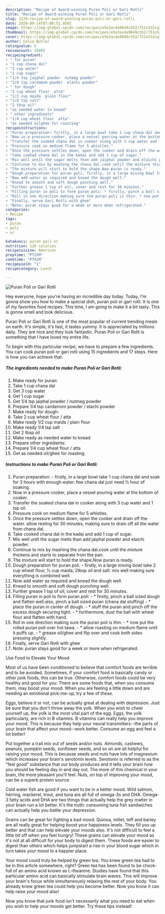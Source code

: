 ```yaml
---
description: "Recipe of Award-winning Puran Poli or Gari Rotli"
title: "Recipe of Award-winning Puran Poli or Gari Rotli"
slug: 1229-recipe-of-award-winning-puran-poli-or-gari-rotli
date: 2020-09-14T07:08:51.050Z
image: https://img-global.cpcdn.com/recipes/e5e3ac4a9649c552/751x532cq70/puran-poli-or-gari-rotli-recipe-main-photo.jpg
thumbnail: https://img-global.cpcdn.com/recipes/e5e3ac4a9649c552/751x532cq70/puran-poli-or-gari-rotli-recipe-main-photo.jpg
cover: https://img-global.cpcdn.com/recipes/e5e3ac4a9649c552/751x532cq70/puran-poli-or-gari-rotli-recipe-main-photo.jpg
author: Celia Butler
ratingvalue: 5
reviewcount: 35955
recipeingredient:
- " for puran"
- "1 cup chana dal"
- "3 cup water"
- "1 cup sugar"
- "1/4 tsp jaiphal powder  nutmeg powder"
- "1/4 tsp cardamom powder  elachi powder"
- " for dough"
- "2 cup wheat flour  atta"
- "1/2 cup maida  plain flour"
- "1/4 tsp salt"
- "2 tbsp oil"
- "as needed water to knead"
- " other ingredients"
- "1/4 cup wheat flour  atta"
- "as needed oilghee for roasting"
recipeinstructions:
- "Puran preparation: firstly, in a large bowl take 1 cup chana dal and soak for 3 hours with enough water. few chana dal just need ½ hour of soaking."
- "Now in a pressure cooker, place a vessel pouring water at the bottom of cooker."
- "Transfer the soaked chana dal in cooker along with 3 cup water and 1 tsp oil."
- "Pressure cook on medium flame for 5 whistles."
- "Once the pressure settles down, open the cooker and drain off the water. allow resting for 30 minutes, making sure to drain off all the water from chana dal."
- "Take cooked chana dal in the kadai and add 1 cup of sugar."
- "Mix well until the sugar melts than add jaiphal powder and elaichi powder."
- "Continue to mix by mashing the chana dal.cook until the mixture thickens and starts to separate from the pan."
- "The mixture will start to hold the shape.Now puran is ready."
- "Dough preparation for puran poli. firstly, in a large mixing bowl take 2 cup wheat flour, ½ cup maida, 2tbsp oil and salt. mix well making sure everything is combined well."
- "Now add water as required and knead the dough well."
- "Knead to smooth and soft dough punching well."
- "Further grease 1 tsp of oil, cover and rest for 30 minutes."
- "Filling puran in poli to form puran poli: * firstly, pinch a ball sized dough and flatten well.also, pinch a ball sized puran (chana dal stuffing) * place the puran in center of dough. * stuff the puran and pinch off the excess dough securing tight. * furthermore, dust the ball with wheat flour and flatten with hand."
- "Roll in one direction making sure the puran poli is thin. * now put the rolled puran poli over hot tawa. * allow roasting on medium flame until it puffs up. * grease oil/ghee and flip over and cook both sides pressing slightly."
- "Finally, serve Gari Rotli with ghee"
- "Note: puran stays good for a week or more when refrigerated."
categories:
- Recipe
tags:
- puran
- poli
- or

katakunci: puran poli or 
nutrition: 126 calories
recipecuisine: American
preptime: "PT15M"
cooktime: "PT42M"
recipeyield: "1"
recipecategory: Lunch

---
```



![Puran Poli or Gari Rotli](https://img-global.cpcdn.com/recipes/e5e3ac4a9649c552/751x532cq70/puran-poli-or-gari-rotli-recipe-main-photo.jpg)

Hey everyone, hope you're having an incredible day today. Today, I'm gonna show you how to make a special dish, puran poli or gari rotli. It is one of my favorites food recipes. This time, I am going to make it a bit tasty. This is gonna smell and look delicious.

Puran Poli or Gari Rotli is one of the most popular of current trending meals on earth. It's simple, it's fast, it tastes yummy. It is appreciated by millions daily. They are nice and they look fantastic. Puran Poli or Gari Rotli is something that I have loved my entire life.




To begin with this particular recipe, we have to prepare a few ingredients. You can cook puran poli or gari rotli using 15 ingredients and 17 steps. Here is how you can achieve that.

<!--inarticleads1-->

##### The ingredients needed to make Puran Poli or Gari Rotli:

1. Make ready  for puran:
1. Take 1 cup chana dal
1. Get 3 cup water
1. Get 1 cup sugar
1. Get 1/4 tsp jaiphal powder / nutmeg powder
1. Prepare 1/4 tsp cardamom powder / elachi powder
1. Make ready  for dough:
1. Take 2 cup wheat flour / atta
1. Make ready 1/2 cup maida / plain flour
1. Make ready 1/4 tsp salt
1. Get 2 tbsp oil
1. Make ready as needed water to knead
1. Prepare  other ingredients:
1. Prepare 1/4 cup wheat flour / atta
1. Get as needed oil/ghee for roasting




<!--inarticleads2-->

##### Instructions to make Puran Poli or Gari Rotli:

1. Puran preparation: - firstly, in a large bowl take 1 cup chana dal and soak for 3 hours with enough water. few chana dal just need ½ hour of soaking.
1. Now in a pressure cooker, place a vessel pouring water at the bottom of cooker.
1. Transfer the soaked chana dal in cooker along with 3 cup water and 1 tsp oil.
1. Pressure cook on medium flame for 5 whistles.
1. Once the pressure settles down, open the cooker and drain off the water. allow resting for 30 minutes, making sure to drain off all the water from chana dal.
1. Take cooked chana dal in the kadai and add 1 cup of sugar.
1. Mix well until the sugar melts than add jaiphal powder and elaichi powder.
1. Continue to mix by mashing the chana dal.cook until the mixture thickens and starts to separate from the pan.
1. The mixture will start to hold the shape.Now puran is ready.
1. Dough preparation for puran poli. - firstly, in a large mixing bowl take 2 cup wheat flour, ½ cup maida, 2tbsp oil and salt. mix well making sure everything is combined well.
1. Now add water as required and knead the dough well.
1. Knead to smooth and soft dough punching well.
1. Further grease 1 tsp of oil, cover and rest for 30 minutes.
1. Filling puran in poli to form puran poli: - * firstly, pinch a ball sized dough and flatten well.also, pinch a ball sized puran (chana dal stuffing) - * place the puran in center of dough. - * stuff the puran and pinch off the excess dough securing tight. - * furthermore, dust the ball with wheat flour and flatten with hand.
1. Roll in one direction making sure the puran poli is thin. - * now put the rolled puran poli over hot tawa. - * allow roasting on medium flame until it puffs up. - * grease oil/ghee and flip over and cook both sides pressing slightly.
1. Finally, serve Gari Rotli with ghee
1. Note: puran stays good for a week or more when refrigerated.




Use Food to Elevate Your Mood


Most of us have been conditioned to believe that comfort foods are terrible and to be avoided. Sometimes, if your comfort food is basically candy or other junk foods, this can be true. Otherwise, comfort foods could be very healthy and good for you. There are some foods that, when you consume them, may boost your mood. When you are feeling a little down and are needing an emotional pick-me-up, try a few of these.

Eggs, believe it or not, can be actually great at dealing with depression. Just be sure that you don't throw away the yolk. When you wish to cheer yourself up, the yolk is the most vital part of the egg. Eggs, the yolk particularly, are rich in B vitamins. B vitamins can really help you improve your mood. This is because they help your neural transmitters--the parts of your brain that affect your mood--work better. Consume an egg and feel a lot better!

Put together a trail mix out of seeds and/or nuts. Almonds, cashews, peanuts, pumpkin seeds, sunflower seeds, and so on are all helpful for raising your mood. This is because seeds and nuts have lots of magnesium which increases your brain's serotonin levels. Serotonin is referred to as the "feel good" substance that our body produces and it tells your brain how you should be feeling day in and day out. The more of this chemical in your brain, the more pleasant you'll feel. Nuts, on top of improving your mood, can be a superb protein source.

Cold water fish are good if you want to be in a better mood. Wild salmon, herring, mackerel, trout, and tuna are all full of omega-3s and DHA. Omega-3 fatty acids and DHA are two things that actually help the grey matter in your brain run a lot better. It's the truth: consuming tuna fish sandwiches can actually help you battle your depression. 

Grains can be great for fighting a bad mood. Quinoa, millet, teff and barley are all really great for helping boost your happiness levels. They fill you up better and that can help elevate your moods also. It's not difficult to feel a little bit off when you feel hungry! These grains can elevate your mood as it's not at all difficult for your body to digest them. These foods are easier to digest than others which helps jumpstart a rise in your blood sugar which in turn takes your mood to a happier place.

Your mood could truly be helped by green tea. You knew green tea had to be in this article somewhere, right? Green tea has been found to be chock-full of an amino acid known as L-theanine. Studies have found that this particular amino acid can basically stimulate brain waves. This will improve your brain's focus while simultaneously relaxing the rest of your body. You already knew green tea could help you become better. Now you know it can help raise your mood also!

Now you know that junk food isn't necessarily what you need to eat when you wish to help your moods get better. Try  these tips  instead!

